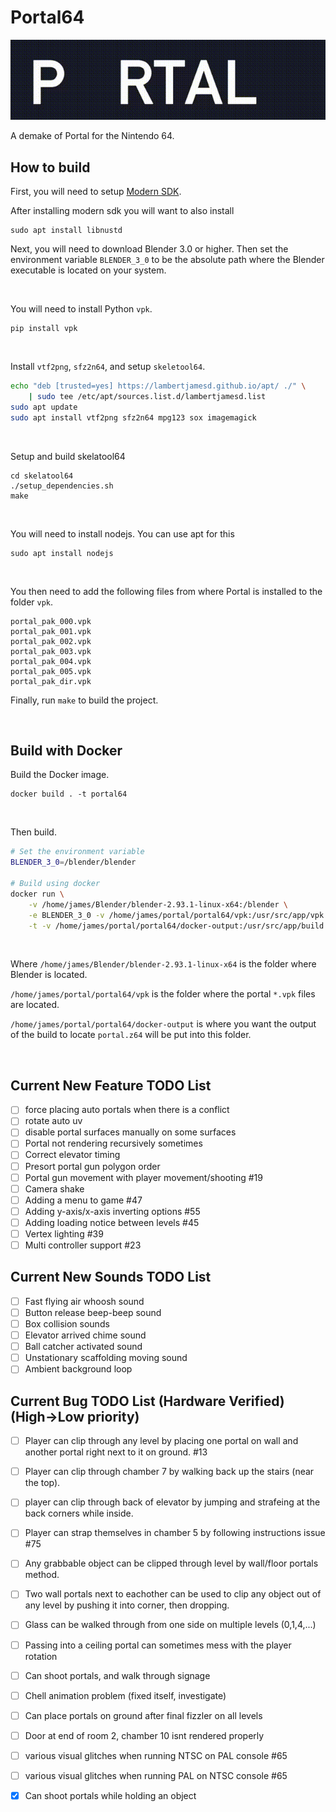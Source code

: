 # Portal64
![](./assets/images/portal64_readme_logo.gif)

A demake of Portal for the Nintendo 64.

## How to build

First, you will need to setup [Modern SDK](https://crashoveride95.github.io/n64hbrew/modernsdk/startoff.html).

After installing modern sdk you will want to also install

```
sudo apt install libnustd
```

Next, you will need to download Blender 3.0 or higher. Then set the environment variable `BLENDER_3_0` to be the absolute path where the Blender executable is located on your system.

<br />

You will need to install Python `vpk`.
```
pip install vpk
```

<br />

Install `vtf2png`, `sfz2n64`, and setup `skeletool64`.
```sh
echo "deb [trusted=yes] https://lambertjamesd.github.io/apt/ ./" \
    | sudo tee /etc/apt/sources.list.d/lambertjamesd.list
sudo apt update
sudo apt install vtf2png sfz2n64 mpg123 sox imagemagick
```

<br />

Setup and build skelatool64

```
cd skelatool64
./setup_dependencies.sh
make
```

<br />

You will need to install nodejs. You can use apt for this

```
sudo apt install nodejs
```

<br />

You then need to add the following files from where Portal is installed to the folder `vpk`.
```
portal_pak_000.vpk  
portal_pak_001.vpk  
portal_pak_002.vpk  
portal_pak_003.vpk  
portal_pak_004.vpk  
portal_pak_005.vpk  
portal_pak_dir.vpk
```

Finally, run `make` to build the project.

<br />


## Build with Docker


Build the Docker image.
```
docker build . -t portal64
```

<br />

Then build.
```sh
# Set the environment variable
BLENDER_3_0=/blender/blender

# Build using docker
docker run \
    -v /home/james/Blender/blender-2.93.1-linux-x64:/blender \
    -e BLENDER_3_0 -v /home/james/portal/portal64/vpk:/usr/src/app/vpk \
    -t -v /home/james/portal/portal64/docker-output:/usr/src/app/build portal64
```

<br />

Where `/home/james/Blender/blender-2.93.1-linux-x64` is the folder where Blender is located.

`/home/james/portal/portal64/vpk` is the folder where the portal `*.vpk` files are located.

`/home/james/portal/portal64/docker-output` is where you want the output of the build to locate `portal.z64` will be put into this folder.

<br />

## Current New Feature TODO List
- [ ] force placing auto portals when there is a conflict
- [ ] rotate auto uv
- [ ] disable portal surfaces manually on some surfaces
- [ ] Portal not rendering recursively sometimes
- [ ] Correct elevator timing
- [ ] Presort portal gun polygon order
- [ ] Portal gun movement with player movement/shooting #19
- [ ] Camera shake
- [ ] Adding a menu to game #47
- [ ] Adding y-axis/x-axis inverting options #55
- [ ] Adding loading notice between levels #45
- [ ] Vertex lighting #39
- [ ] Multi controller support #23

## Current New Sounds TODO List
- [ ] Fast flying air whoosh sound
- [ ] Button release beep-beep sound
- [ ] Box collision sounds
- [ ] Elevator arrived chime sound
- [ ] Ball catcher activated sound
- [ ] Unstationary scaffolding moving sound
- [ ] Ambient background loop

## Current Bug TODO List (Hardware Verified) (High->Low priority)
- [ ] Player can clip through any level by placing one portal on wall and another portal right next to it on ground. #13
- [ ] Player can clip through chamber 7 by walking back up the stairs (near the top).
- [ ] player can clip through back of elevator by jumping and strafeing at the back corners while inside.
- [ ] Player can strap themselves in chamber 5 by following instructions issue #75
- [ ] Any grabbable object can be clipped through level by wall/floor portals method.
- [ ] Two wall portals next to eachother can be used to clip any object out of any level by pushing it into corner, then dropping. 
- [ ] Glass can be walked through from one side on multiple levels (0,1,4,...)
- [ ] Passing into a ceiling portal can sometimes mess with the player rotation
- [ ] Can shoot portals, and walk through signage
- [ ] Chell animation problem (fixed itself, investigate)
- [ ] Can place portals on ground after final fizzler on all levels
- [ ] Door at end of room 2, chamber 10 isnt rendered properly
- [ ] various visual glitches when running NTSC on PAL console #65
- [ ] various visual glitches when running PAL on NTSC console #65
- [x] Can shoot portals while holding an object

